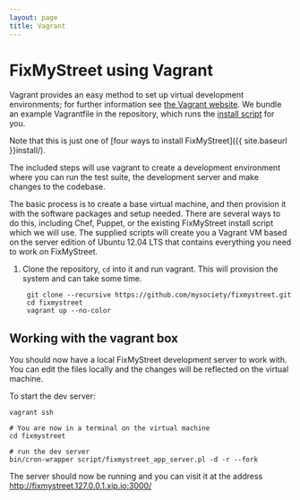 ```yaml
---
layout: page
title: Vagrant
---
```


# FixMyStreet using Vagrant

<p class="lead">
Vagrant provides an easy method to set up virtual development environments; for
further information see <a href="http://www.vagrantup.com">the Vagrant website</a>.
We bundle an example Vagrantfile in the repository, which runs the
<a href="{{ site.baseurl }}install/install-script/">install script</a> for you.
</p>

Note that this is just one of [four ways to install FixMyStreet]({{ site.baseurl }}install/).

The included steps will use vagrant to create a development environment where
you can run the test suite, the development server and make changes to the
codebase.

The basic process is to create a base virtual machine, and then provision it
with the software packages and setup needed. There are several ways to do this,
including Chef, Puppet, or the existing FixMyStreet install script which we
will use. The supplied scripts will create you a Vagrant VM based on the server
edition of Ubuntu 12.04 LTS that contains everything you need to work on
FixMyStreet.

1. Clone the repository, `cd` into it and run vagrant. This will provision the
   system and can take some time.

        git clone --recursive https://github.com/mysociety/fixmystreet.git
        cd fixmystreet
        vagrant up --no-color

## Working with the vagrant box

You should now have a local FixMyStreet development server to work with. You
can edit the files locally and the changes will be reflected on the virtual
machine.

To start the dev server:

    vagrant ssh

    # You are now in a terminal on the virtual machine
    cd fixmystreet

    # run the dev server
    bin/cron-wrapper script/fixmystreet_app_server.pl -d -r --fork

The server should now be running and you can visit it at the address
http://fixmystreet.127.0.0.1.xip.io:3000/
